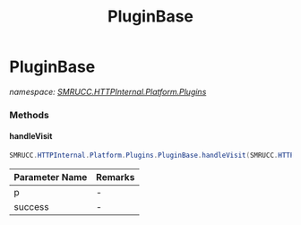 ﻿---
title: PluginBase
---

# PluginBase
_namespace: [SMRUCC.HTTPInternal.Platform.Plugins](N-SMRUCC.HTTPInternal.Platform.Plugins.html)_



### Methods

#### handleVisit
```csharp
SMRUCC.HTTPInternal.Platform.Plugins.PluginBase.handleVisit(SMRUCC.HTTPInternal.Core.HttpProcessor,System.Boolean)
```


|Parameter Name|Remarks|
|--------------|-------|
|p|-|
|success|-|






